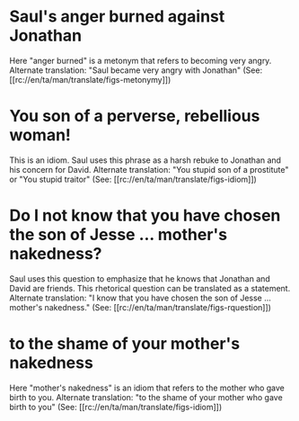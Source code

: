# Saul's anger burned against Jonathan

Here "anger burned" is a metonym that refers to becoming very angry. Alternate translation: "Saul became very angry with Jonathan" (See: [[rc://en/ta/man/translate/figs-metonymy]])

# You son of a perverse, rebellious woman!

This is an idiom. Saul uses this phrase as a harsh rebuke to Jonathan and his concern for David. Alternate translation: "You stupid son of a prostitute" or "You stupid traitor" (See: [[rc://en/ta/man/translate/figs-idiom]])

# Do I not know that you have chosen the son of Jesse ... mother's nakedness?

Saul uses this question to emphasize that he knows that Jonathan and David are friends. This rhetorical question can be translated as a statement. Alternate translation: "I know that you have chosen the son of Jesse ... mother's nakedness." (See: [[rc://en/ta/man/translate/figs-rquestion]])

# to the shame of your mother's nakedness

Here "mother's nakedness" is an idiom that refers to the mother who gave birth to you. Alternate translation: "to the shame of your mother who gave birth to you" (See: [[rc://en/ta/man/translate/figs-idiom]])

